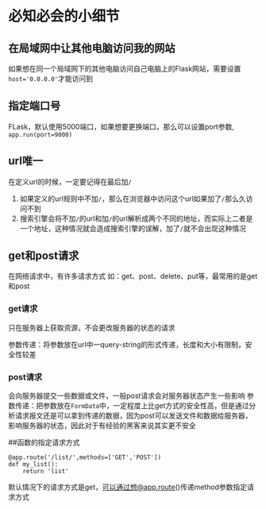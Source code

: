 # 必知必会的小细节
## 在局域网中让其他电脑访问我的网站
如果想在同一个局域网下的其他电脑访问自己电脑上的Flask网站，需要设置`host='0.0.0.0'`才能访问到
## 指定端口号
FLask，默认使用5000端口，如果想要更换端口，那么可以设置port参数,
`app.run(port=9000)`
## url唯一
在定义url的时候，一定要记得在最后加`/`
1. 如果定义的url规则中不加`/`，那么在浏览器中访问这个url如果加了`/`那么久访问不到
2. 搜索引擎会将不加`/`的url和加`/`的url解析成两个不同的地址，而实际上二者是一个地址，这种情况就会造成搜索引擎的误解，加了`/`就不会出现这种情况

## get和post请求
在网络请求中，有许多请求方式 如：get、post、delete、put等，最常用的是get和post
### get请求
只在服务器上获取资源，不会更改服务器的状态的请求

参数传递：将参数放在url中一query-string的形式传递，长度和大小有限制，安全性较差
### post请求
会向服务器提交一些数据或文件，一般post请求会对服务器状态产生一些影响
参数传递：把参数放在`FormData`中，一定程度上比get方式的安全性高，但是通过分析请求报文还是可以拿到传递的数据，因为post可以发送文件和数据给服务器，影响服务器的状态，因此对于有经验的黑客来说其实更不安全

##函数的指定请求方式
```
@app.route('/list/',methods=['GET','POST'])
def my_list():
    return 'list'
```
默认情况下的请求方式是get，可以通过想@app.route()传递method参数指定请求方式